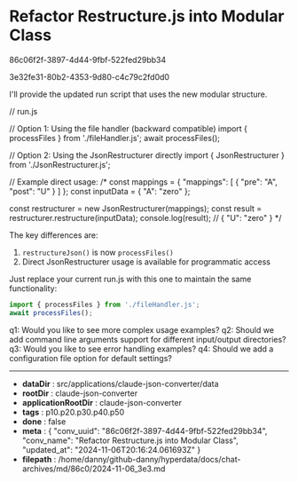 # Refactor Restructure.js into Modular Class

86c06f2f-3897-4d44-9fbf-522fed29bb34

3e32fe31-80b2-4353-9d80-c4c79c2fd0d0

 I'll provide the updated run script that uses the new modular structure.



<antArtifact identifier="run-script" type="application/vnd.ant.code" language="javascript" title="Updated Run Script">
// run.js

// Option 1: Using the file handler (backward compatible)
import { processFiles } from './fileHandler.js';
await processFiles();

// Option 2: Using the JsonRestructurer directly
import { JsonRestructurer } from './JsonRestructurer.js';

// Example direct usage:
/*
const mappings = {
    "mappings": [
        {
            "pre": "A",
            "post": "U"
        }
    ]
};
const inputData = {
    "A": "zero"
};

const restructurer = new JsonRestructurer(mappings);
const result = restructurer.restructure(inputData);
console.log(result);  // { "U": "zero" }
*/
</antArtifact>

The key differences are:
1. `restructureJson()` is now `processFiles()`
2. Direct JsonRestructurer usage is available for programmatic access

Just replace your current run.js with this one to maintain the same functionality:

```javascript
import { processFiles } from './fileHandler.js';
await processFiles();
```

q1: Would you like to see more complex usage examples?
q2: Should we add command line arguments support for different input/output directories?
q3: Would you like to see error handling examples?
q4: Should we add a configuration file option for default settings?

---

* **dataDir** : src/applications/claude-json-converter/data
* **rootDir** : claude-json-converter
* **applicationRootDir** : claude-json-converter
* **tags** : p10.p20.p30.p40.p50
* **done** : false
* **meta** : {
  "conv_uuid": "86c06f2f-3897-4d44-9fbf-522fed29bb34",
  "conv_name": "Refactor Restructure.js into Modular Class",
  "updated_at": "2024-11-06T20:16:24.061693Z"
}
* **filepath** : /home/danny/github-danny/hyperdata/docs/chat-archives/md/86c0/2024-11-06_3e3.md